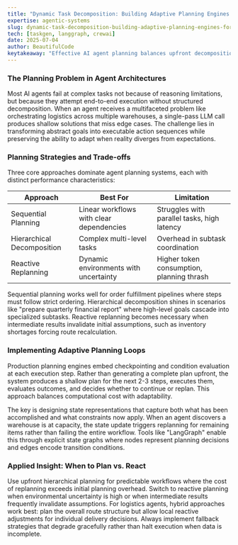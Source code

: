 ```yaml
---
title: "Dynamic Task Decomposition: Building Adaptive Planning Engines for AI Agents"
expertise: agentic-systems
slug: dynamic-task-decomposition-building-adaptive-planning-engines-for-ai-agents
tech: [taskgen, langgraph, crewai]
date: 2025-07-04
author: BeautifulCode
keytakeaway: "Effective AI agent planning balances upfront decomposition with runtime adaptability by implementing shallow planning loops that checkpoint progress and trigger replanning when environmental conditions invalidate prior assumptions."
---
```


### The Planning Problem in Agent Architectures

Most AI agents fail at complex tasks not because of reasoning limitations, but because they attempt end-to-end execution without structured decomposition. When an agent receives a multifaceted problem like orchestrating logistics across multiple warehouses, a single-pass LLM call produces shallow solutions that miss edge cases. The challenge lies in transforming abstract goals into executable action sequences while preserving the ability to adapt when reality diverges from expectations.

### Planning Strategies and Trade-offs

Three core approaches dominate agent planning systems, each with distinct performance characteristics:

| Approach | Best For | Limitation |
|----------|----------|------------|
| Sequential Planning | Linear workflows with clear dependencies | Struggles with parallel tasks, high latency |
| Hierarchical Decomposition | Complex multi-level tasks | Overhead in subtask coordination |
| Reactive Replanning | Dynamic environments with uncertainty | Higher token consumption, planning thrash |

Sequential planning works well for order fulfillment pipelines where steps must follow strict ordering. Hierarchical decomposition shines in scenarios like "prepare quarterly financial report" where high-level goals cascade into specialized subtasks. Reactive replanning becomes necessary when intermediate results invalidate initial assumptions, such as inventory shortages forcing route recalculation.

### Implementing Adaptive Planning Loops

Production planning engines embed checkpointing and condition evaluation at each execution step. Rather than generating a complete plan upfront, the system produces a shallow plan for the next 2-3 steps, executes them, evaluates outcomes, and decides whether to continue or replan. This approach balances computational cost with adaptability.

The key is designing state representations that capture both what has been accomplished and what constraints now apply. When an agent discovers a warehouse is at capacity, the state update triggers replanning for remaining items rather than failing the entire workflow. Tools like "LangGraph" enable this through explicit state graphs where nodes represent planning decisions and edges encode transition conditions.

### Applied Insight: When to Plan vs. React

Use upfront hierarchical planning for predictable workflows where the cost of replanning exceeds initial planning overhead. Switch to reactive planning when environmental uncertainty is high or when intermediate results frequently invalidate assumptions. For logistics agents, hybrid approaches work best: plan the overall route structure but allow local reactive adjustments for individual delivery decisions. Always implement fallback strategies that degrade gracefully rather than halt execution when data is incomplete.
